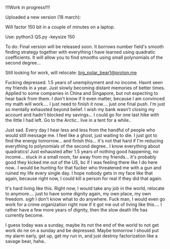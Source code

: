 !!!Work in progress!!!!

Uploaded a new version (18 march):

Will factor 150 bit in a couple of minutes on a laptop.

Use: python3 QS.py -keysize 150

To do: Final version will be released soon. It borrows number field's smooth finding strategy together with everything I have learned using quadratic coefficients. It will allow you to find smooths using small polynomials of the second degree... 

Still looking for work, will relocate: big_polar_bear1@proton.me

Fucking depressed. 1.5 years of unemployment and no income. Havnt seen my friends in a year. Just slowly becoming distant memories of better times. Applied to some companies in China and Singapore, but not expecting to hear back from them. 
I don't know if it even matter, because I am convinced my math will work.... I just need to finish it now.... just one final push. 
I'm just so mentally exhausted beyond belief. I wish my bank wasn't closing my account and hadn't blocked my savings... I could go for one last hike with the little I had left. Go to the Arctic.. live in a tent for a while.. 

Just sad. Every day I hear less and less from the handful of people who would still message me. I feel like a ghost, just waiting to die. I just got to find the energy tomorrow... and finish this... it's not that hard if I'm reducing everything to polynomials of the second degree.. I know everything about quadratics! Just exhausted after 1.5 years of nothing good happening, no income... stuck in a small room, far away from my friends... it's probably good they kicked me out of the US, bc if I was feeling there like I do here now.. I would be hunting for that fucker who threatened me with a gun and ruined my life every single day. 
I hope nobody gets in my face like that again, because right now, I could kill a person for real if they did that again. 

It's hard living like this. 
Right now, I would take any job in the world, relocate to anymore.... just to have some dignity again, my own place, my own freedom. *sigh* I don't know what to do anywhere. 
Fuck man, I would even go work for a crime organization right now if it got me out of living like this.... I rather have a few more years of dignity, then the slow death life has currently become.

I guess today was a sunday, maybe its not the end of the world to not get work do ne on a sunday and be depressed. Maybe tomorrow I should put my alarm early, get up, get my run in, and just destroy factorization like a savage bear, haha..



